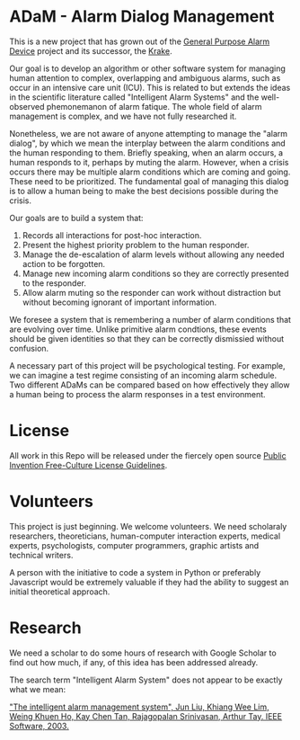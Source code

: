 # ADaM - Alarm Dialog Management

This is a new project that has grown out of the [General Purpose Alarm Device](https://github.com/PubInv/general-purpose-alarm-device) project
and its successor, the [Krake](https://github.com/PubInv/krake).

Our goal is to develop an algorithm or other software system for managing human attention to complex, overlapping and ambiguous alarms, such as occur
in an intensive care unit (ICU). This is related to but extends the ideas in the scientific literature called "Intelligent Alarm Systems" and 
the well-observed phemonemanon of alarm fatique.  The whole field of alarm management is complex, and we have not fully researched it.

Nonetheless, we are not aware of anyone attempting to manage the "alarm dialog", by which we mean the interplay between the alarm conditions and the human responding to them. Briefly speaking, when an alarm occurs, a human responds to it, perhaps by muting the alarm. However, when 
a crisis occurs there may be multiple alarm conditions which are coming and going. These need to be prioritized.
The fundamental goal of managing this dialog is to allow a human being to make the best decisions possible during the crisis. 

Our goals are to build a system that:
1. Records all interactions for post-hoc interaction.
2. Present the highest priority problem to the human responder.
3. Manage the de-escalation of alarm levels without allowing any needed action to be forgotten.
4. Manage new incoming alarm conditions so they are correctly presented to the responder.
5. Allow alarm muting so the responder can work without distraction but without becoming ignorant of important information.

We foresee a system that is remembering a number of alarm conditions that are evolving over time. Unlike primitive alarm condtions, these
events should be given identities so that they can be correctly dismissied without confusion.

A necessary part of this project will be psychological testing. For example, we can imagine a test regime consisting of an incoming alarm schedule.
Two different ADaMs can be compared based on how effectively they allow a human being to process the alarm responses in a test environment.

# License

All work in this Repo will be released under the fiercely open source [Public Invention Free-Culture License Guidelines](https://github.com/PubInv/PubInv-License-Guidelines).

# Volunteers

This project is just beginning. We welcome volunteers. We need scholaraly researchers, theoreticians, human-computer interaction experts, medical experts, psychologists, computer programmers, graphic artists and technical writers.

A person with the initiative to code a system in Python or preferably Javascript would be extremely valuable if they had the ability to suggest an initial theoretical approach.

# Research

We need a scholar to do some hours of research with Google Scholar to find out how much, if any, of this idea has been addressed already.

The search term "Intelligent Alarm System" does not appear to be exactly what we mean:

["The intelligent alarm management system", Jun Liu, Khiang Wee Lim, Weing Khuen Ho, Kay Chen Tan, Rajagopalan Srinivasan, Arthur Tay. IEEE Software, 2003.](https://www.researchgate.net/profile/Rajagopalan-Srinivasan-3/publication/3247961_The_intelligent_alarm_management_system/links/5860c85008ae329d61fcb03a/The-intelligent-alarm-management-system.pdf)

